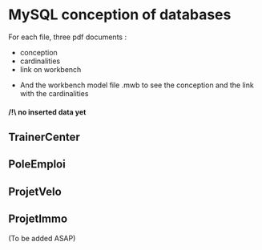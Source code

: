 # MySQL conception of databases
For each file, three pdf documents : 
- conception
- cardinalities
- link on workbench
+ And the workbench model file .mwb to see the conception and the link with the cardinalities

#### /!\ no inserted data yet

## TrainerCenter

## PoleEmploi

## ProjetVelo

## ProjetImmo
(To be added ASAP)
